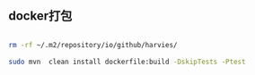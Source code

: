 ## docker打包
```bash

rm -rf ~/.m2/repository/io/github/harvies/
 
sudo mvn  clean install dockerfile:build -DskipTests -Ptest
```